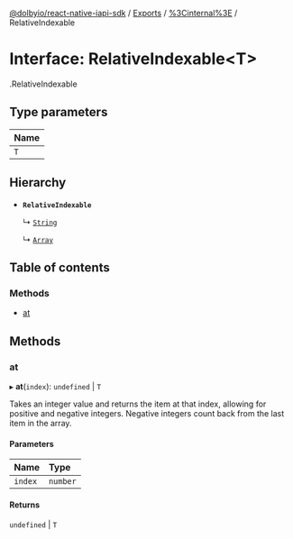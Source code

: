 [@dolbyio/react-native-iapi-sdk](../README.md) / [Exports](../modules.md) / [%3Cinternal%3E](../modules/_internal_.md) / RelativeIndexable

# Interface: RelativeIndexable<T\>

[<internal>](../modules/_internal_.md).RelativeIndexable

## Type parameters

| Name |
| :------ |
| `T` |

## Hierarchy

- **`RelativeIndexable`**

  ↳ [`String`](_internal_.String.md)

  ↳ [`Array`](_internal_.Array.md)

## Table of contents

### Methods

- [at](_internal_.RelativeIndexable.md#at)

## Methods

### at

▸ **at**(`index`): `undefined` \| `T`

Takes an integer value and returns the item at that index,
allowing for positive and negative integers.
Negative integers count back from the last item in the array.

#### Parameters

| Name | Type |
| :------ | :------ |
| `index` | `number` |

#### Returns

`undefined` \| `T`
